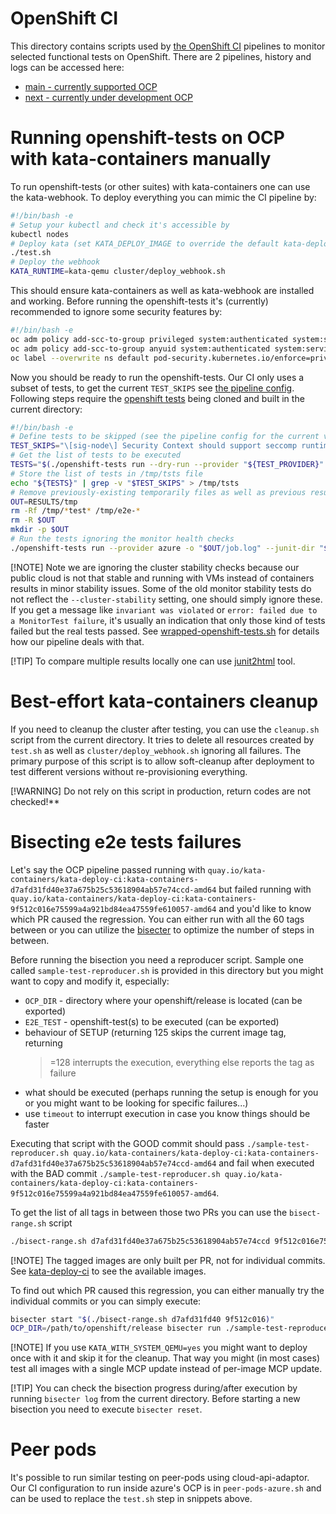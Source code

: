 OpenShift CI
============

This directory contains scripts used by
[the OpenShift CI](https://github.com/openshift/release/tree/master/ci-operator/config/kata-containers/kata-containers)
pipelines to monitor selected functional tests on OpenShift.
There are 2 pipelines, history and logs can be accessed here:

* [main - currently supported OCP](https://prow.ci.openshift.org/job-history/gs/origin-ci-test/logs/periodic-ci-kata-containers-kata-containers-main-e2e-tests)
* [next - currently under development OCP](https://prow.ci.openshift.org/job-history/gs/origin-ci-test/logs/periodic-ci-kata-containers-kata-containers-main-next-e2e-tests)


Running openshift-tests on OCP with kata-containers manually
============================================================

To run openshift-tests (or other suites) with kata-containers one can use
the kata-webhook. To deploy everything you can mimic the CI pipeline by:

```bash
#!/bin/bash -e
# Setup your kubectl and check it's accessible by
kubectl nodes
# Deploy kata (set KATA_DEPLOY_IMAGE to override the default kata-deploy-ci:latest image)
./test.sh
# Deploy the webhook
KATA_RUNTIME=kata-qemu cluster/deploy_webhook.sh
```

This should ensure kata-containers as well as kata-webhook are installed and
working. Before running the openshift-tests it's (currently) recommended to
ignore some security features by:

```bash
#!/bin/bash -e
oc adm policy add-scc-to-group privileged system:authenticated system:serviceaccounts
oc adm policy add-scc-to-group anyuid system:authenticated system:serviceaccounts
oc label --overwrite ns default pod-security.kubernetes.io/enforce=privileged pod-security.kubernetes.io/warn=baseline pod-security.kubernetes.io/audit=baseline
```

Now you should be ready to run the openshift-tests. Our CI only uses a subset
of tests, to get the current ``TEST_SKIPS`` see
[the pipeline config](https://github.com/openshift/release/tree/master/ci-operator/config/kata-containers/kata-containers).
Following steps require the [openshift tests](https://github.com/openshift/origin)
being cloned and built in the current directory:

```bash
#!/bin/bash -e
# Define tests to be skipped (see the pipeline config for the current version)
TEST_SKIPS="\[sig-node\] Security Context should support seccomp runtime/default\|\[sig-node\] Variable Expansion should allow substituting values in a volume subpath\|\[k8s.io\] Probing container should be restarted with a docker exec liveness probe with timeout\|\[sig-node\] Pods Extended Pod Container lifecycle evicted pods should be terminal\|\[sig-node\] PodOSRejection \[NodeConformance\] Kubelet should reject pod when the node OS doesn't match pod's OS\|\[sig-network\].*for evicted pods\|\[sig-network\].*HAProxy router should override the route\|\[sig-network\].*HAProxy router should serve a route\|\[sig-network\].*HAProxy router should serve the correct\|\[sig-network\].*HAProxy router should run\|\[sig-network\].*when FIPS.*the HAProxy router\|\[sig-network\].*bond\|\[sig-network\].*all sysctl on whitelist\|\[sig-network\].*sysctls should not affect\|\[sig-network\] pods should successfully create sandboxes by adding pod to network"
# Get the list of tests to be executed
TESTS="$(./openshift-tests run --dry-run --provider "${TEST_PROVIDER}" "${TEST_SUITE}")"
# Store the list of tests in /tmp/tsts file
echo "${TESTS}" | grep -v "$TEST_SKIPS" > /tmp/tsts
# Remove previously-existing temporarily files as well as previous results
OUT=RESULTS/tmp
rm -Rf /tmp/*test* /tmp/e2e-*
rm -R $OUT
mkdir -p $OUT
# Run the tests ignoring the monitor health checks
./openshift-tests run --provider azure -o "$OUT/job.log" --junit-dir "$OUT" --file /tmp/tsts --max-parallel-tests 5 --cluster-stability Disruptive --run '^\[sig-node\].*|^\[sig-network\]'
```

[!NOTE]
Note we are ignoring the cluster stability checks because our public cloud is
not that stable and running with VMs instead of containers results in minor
stability issues. Some of the old monitor stability tests do not reflect
the ``--cluster-stability`` setting, one should simply ignore these. If you
get a message like ``invariant was violated`` or ``error: failed due to a
MonitorTest failure``, it's usually an indication that only those kind of
tests failed but the real tests passed. See
[wrapped-openshift-tests.sh](https://github.com/openshift/release/blob/master/ci-operator/config/kata-containers/kata-containers/wrapped-openshift-tests.sh)
for details how our pipeline deals with that.

[!TIP]
To compare multiple results locally one can use
[junit2html](https://github.com/inorton/junit2html) tool.


Best-effort kata-containers cleanup
===================================

If you need to cleanup the cluster after testing, you can use the
``cleanup.sh`` script from the current directory. It tries to delete all
resources created by ``test.sh`` as well as ``cluster/deploy_webhook.sh``
ignoring all failures. The primary purpose of this script is to allow
soft-cleanup after deployment to test different versions without
re-provisioning everything.

[!WARNING]
Do not rely on this script in production, return codes are not checked!**


Bisecting e2e tests failures
============================

Let's say the OCP pipeline passed running with
``quay.io/kata-containers/kata-deploy-ci:kata-containers-d7afd31fd40e37a675b25c53618904ab57e74ccd-amd64``
but failed running with
``quay.io/kata-containers/kata-deploy-ci:kata-containers-9f512c016e75599a4a921bd84ea47559fe610057-amd64``
and you'd like to know which PR caused the regression. You can either run with
all the 60 tags between or you can utilize the [bisecter](https://github.com/ldoktor/bisecter)
to optimize the number of steps in between.

Before running the bisection you need a reproducer script. Sample one called
``sample-test-reproducer.sh`` is provided in this directory but you might
want to copy and modify it, especially:

* ``OCP_DIR`` - directory where your openshift/release is located (can be exported)
* ``E2E_TEST`` - openshift-test(s) to be executed (can be exported)
* behaviour of SETUP (returning 125 skips the current image tag, returning
  >=128 interrupts the execution, everything else reports the tag as failure
* what should be executed (perhaps running the setup is enough for you or
  you might want to be looking for specific failures...)
* use ``timeout`` to interrupt execution in case you know things should be faster

Executing that script with the GOOD commit should pass
``./sample-test-reproducer.sh quay.io/kata-containers/kata-deploy-ci:kata-containers-d7afd31fd40e37a675b25c53618904ab57e74ccd-amd64``
and fail when executed with the BAD commit
``./sample-test-reproducer.sh quay.io/kata-containers/kata-deploy-ci:kata-containers-9f512c016e75599a4a921bd84ea47559fe610057-amd64``.

To get the list of all tags in between those two PRs you can use the
``bisect-range.sh`` script

```bash
./bisect-range.sh d7afd31fd40e37a675b25c53618904ab57e74ccd 9f512c016e75599a4a921bd84ea47559fe610057
```

[!NOTE]
The tagged images are only built per PR, not for individual commits. See
[kata-deploy-ci](https://quay.io/kata-containers/kata-deploy-ci) to see the
available images.

To find out which PR caused this regression, you can either manually try the
individual commits or you can simply execute:

```bash
bisecter start "$(./bisect-range.sh d7afd31fd40 9f512c016)"
OCP_DIR=/path/to/openshift/release bisecter run ./sample-test-reproducer.sh
```

[!NOTE]
If you use ``KATA_WITH_SYSTEM_QEMU=yes`` you might want to deploy once with
it and skip it for the cleanup. That way you might (in most cases) test
all images with a single MCP update instead of per-image MCP update.

[!TIP]
You can check the bisection progress during/after execution by running
``bisecter log`` from the current directory. Before starting a new
bisection you need to execute ``bisecter reset``.


Peer pods
=========

It's possible to run similar testing on peer-pods using cloud-api-adaptor.
Our CI configuration to run inside azure's OCP is in ``peer-pods-azure.sh``
and can be used to replace the `test.sh` step in snippets above.

